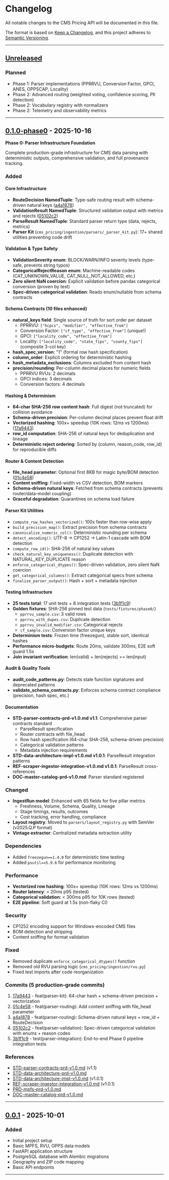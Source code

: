 # Changelog

All notable changes to the CMS Pricing API will be documented in this file.

The format is based on [Keep a Changelog](https://keepachangelog.com/en/1.0.0/),
and this project adheres to [Semantic Versioning](https://semver.org/spec/v2.0.0.html).

---

## [Unreleased]

### Planned
- Phase 1: Parser implementations (PPRRVU, Conversion Factor, GPCI, ANES, OPPSCAP, Locality)
- Phase 2: Advanced routing (weighted voting, confidence scoring, PII detection)
- Phase 2: Vocabulary registry with normalizers
- Phase 2: Telemetry and observability metrics

---

## [0.1.0-phase0] - 2025-10-16

**Phase 0: Parser Infrastructure Foundation**

Complete production-grade infrastructure for CMS data parsing with deterministic outputs, comprehensive validation, and full provenance tracking.

### Added

#### Core Infrastructure
- **RouteDecision NamedTuple**: Type-safe routing result with schema-driven natural keys ([a4a1878](https://github.com/alex-bea/cms_api/commit/a4a1878))
- **ValidationResult NamedTuple**: Structured validation output with metrics and rejects ([05102c2](https://github.com/alex-bea/cms_api/commit/05102c2))
- **ParseResult NamedTuple**: Standard parser return type (data, rejects, metrics)
- **Parser Kit** (`cms_pricing/ingestion/parsers/_parser_kit.py`): 17+ shared utilities preventing code drift

#### Validation & Type Safety
- **ValidationSeverity enum**: BLOCK/WARN/INFO severity levels (type-safe, prevents string typos)
- **CategoricalRejectReason enum**: Machine-readable codes (CAT_UNKNOWN_VALUE, CAT_NULL_NOT_ALLOWED, etc.)
- **Zero silent NaN coercion**: Explicit validation before pandas categorical conversion (proven by test)
- **Spec-driven categorical validation**: Reads enum/nullable from schema contracts

#### Schema Contracts (10 files enhanced)
- **natural_keys field**: Single source of truth for sort order per dataset
  - PPRRVU: `["hcpcs", "modifier", "effective_from"]`
  - Conversion Factor: `["cf_type", "effective_from"]` (unique!)
  - GPCI: `["locality_code", "effective_from"]`
  - Locality: `["locality_code", "state_fips", "county_fips"]` (composite 3-col key)
- **hash_spec_version**: "1" (formal row hash specification)
- **column_order**: Explicit ordering for deterministic hashing
- **hash_metadata_exclusions**: Columns excluded from content hash
- **precision/rounding**: Per-column decimal places for numeric fields
  - PPRRVU RVUs: 2 decimals
  - GPCI indices: 3 decimals
  - Conversion factors: 4 decimals

#### Hashing & Determinism
- **64-char SHA-256 row content hash**: Full digest (not truncated) for collision avoidance
- **Schema-driven precision**: Per-column decimal places prevent float drift
- **Vectorized hashing**: 100x+ speedup (10K rows: 12ms vs 1200ms) ([17a9443](https://github.com/alex-bea/cms_api/commit/17a9443))
- **row_id computation**: SHA-256 of natural keys for deduplication and lineage
- **Deterministic reject ordering**: Sorted by (column, reason_code, row_id) for reproducible diffs

#### Router & Content Detection
- **file_head parameter**: Optional first 8KB for magic byte/BOM detection ([01c4e58](https://github.com/alex-bea/cms_api/commit/01c4e58))
- **Content sniffing**: Fixed-width vs CSV detection, BOM markers
- **Schema-driven natural keys**: Fetched from schema contracts (prevents router/data-model coupling)
- **Graceful degradation**: Quarantines on schema load failure

#### Parser Kit Utilities
- `compute_row_hashes_vectorized()`: 100x faster than row-wise apply
- `build_precision_map()`: Extract precision from schema contracts
- `canonicalize_numeric_col()`: Deterministic rounding per schema
- `detect_encoding()`: UTF-8 → CP1252 → Latin-1 cascade with BOM detection
- `compute_row_id()`: SHA-256 of natural key values
- `check_natural_key_uniqueness()`: Duplicate detection with NATURAL_KEY_DUPLICATE reason
- `enforce_categorical_dtypes()`: Spec-driven validation, zero silent NaN coercion
- `get_categorical_columns()`: Extract categorical specs from schema
- `finalize_parser_output()`: Hash + sort + metadata injection

#### Testing Infrastructure
- **25 tests total**: 17 unit tests + 8 integration tests ([3b1f1c9](https://github.com/alex-bea/cms_api/commit/3b1f1c9))
- **Golden fixtures**: SHA-256 pinned test data (`tests/fixtures/phase0/`)
  - `pprrvu_sample.csv`: 3 valid rows
  - `pprrvu_with_dupes.csv`: Duplicate detection
  - `pprrvu_invalid_modifier.csv`: Categorical rejects
  - `cf_sample.csv`: Conversion factor unique keys
- **Determinism tests**: Frozen time (freezegun), stable sort, identical hashes
- **Performance micro-budgets**: Route 20ms, validate 300ms, E2E soft guard 1.5s
- **Join invariant verification**: len(valid) + len(rejects) == len(input)

#### Audit & Quality Tools
- **audit_code_patterns.py**: Detects stale function signatures and deprecated patterns
- **validate_schema_contracts.py**: Enforces schema contract compliance (precision, hash spec, etc.)

#### Documentation
- **STD-parser-contracts-prd-v1.0.md v1.1**: Comprehensive parser contracts standard
  - ParseResult specification
  - Router contracts with file_head
  - Row hash specification (64-char SHA-256, schema-driven precision)
  - Categorical validation patterns
  - Metadata injection requirements
- **STD-data-architecture-impl-v1.0.md v1.0.1**: ParseResult integration patterns
- **REF-scraper-ingestor-integration-v1.0.md v1.0.1**: ParseResult cross-references
- **DOC-master-catalog-prd-v1.0.md**: Parser standard registered

### Changed
- **IngestRun model**: Enhanced with 65 fields for five pillar metrics
  - Freshness, Volume, Schema, Quality, Lineage
  - Stage timings, results, outcomes
  - Cost tracking, error handling, compliance
- **Layout registry**: Moved to `parsers/layout_registry.py` with SemVer (v2025.Q.P format)
- **Vintage extractor**: Centralized metadata extraction utility

### Dependencies
- Added `freezegun==1.4.0` for deterministic time testing
- Added `psutil==5.9.6` for performance monitoring

### Performance
- **Vectorized row hashing**: 100x+ speedup (10K rows: 12ms vs 1200ms)
- **Router latency**: < 20ms p95 (tested)
- **Categorical validation**: < 300ms p95 for 10K rows (tested)
- **E2E pipeline**: Soft guard at 1.5s (non-flaky CI)

### Security
- CP1252 encoding support for Windows-encoded CMS files
- BOM detection and stripping
- Content sniffing for format validation

### Fixed
- Removed duplicate `enforce_categorical_dtypes()` function
- Removed old RVU parsing logic (`cms_pricing/ingestion/rvu.py`)
- Fixed test imports after code reorganization

### Commits (5 production-grade commits)
1. [17a9443](https://github.com/alex-bea/cms_api/commit/17a9443) - feat(parser-kit): 64-char hash + schema-driven precision + vectorization
2. [01c4e58](https://github.com/alex-bea/cms_api/commit/01c4e58) - feat(parser-routing): Add content sniffing with file_head parameter
3. [a4a1878](https://github.com/alex-bea/cms_api/commit/a4a1878) - feat(parser-routing): Schema-driven natural keys + row_id + RouteDecision
4. [05102c2](https://github.com/alex-bea/cms_api/commit/05102c2) - feat(parser-validation): Spec-driven categorical validation with enums + reason codes
5. [3b1f1c9](https://github.com/alex-bea/cms_api/commit/3b1f1c9) - test(parser-integration): End-to-end Phase 0 pipeline integration tests

### References
- [STD-parser-contracts-prd-v1.0.md](prds/STD-parser-contracts-prd-v1.0.md) (v1.1)
- [STD-data-architecture-prd-v1.0.md](prds/STD-data-architecture-prd-v1.0.md)
- [STD-data-architecture-impl-v1.0.md](prds/STD-data-architecture-impl-v1.0.md) (v1.0.1)
- [REF-scraper-ingestor-integration-v1.0.md](prds/REF-scraper-ingestor-integration-v1.0.md) (v1.0.1)
- [PRD-mpfs-prd-v1.0.md](prds/PRD-mpfs-prd-v1.0.md)
- [DOC-master-catalog-prd-v1.0.md](prds/DOC-master-catalog-prd-v1.0.md)

---

## [0.0.1] - 2025-10-01

### Added
- Initial project setup
- Basic MPFS, RVU, OPPS data models
- FastAPI application structure
- PostgreSQL database with Alembic migrations
- Geography and ZIP code mapping
- Basic API endpoints

---

[Unreleased]: https://github.com/alex-bea/cms_api/compare/v0.1.0-phase0...HEAD
[0.1.0-phase0]: https://github.com/alex-bea/cms_api/compare/v0.0.1...v0.1.0-phase0
[0.0.1]: https://github.com/alex-bea/cms_api/releases/tag/v0.0.1

